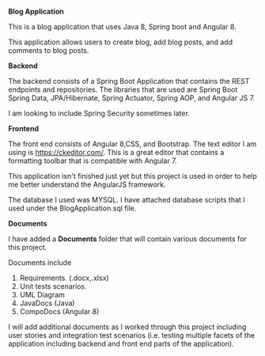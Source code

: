 <b> Blog Application</b>

This is a blog application that uses Java 8, Spring boot and Angular 8.

This application allows users to create blog, add blog posts, and add comments to blog posts.

<b>Backend</b>

The backend consists of a Spring Boot Application that contains the REST endpoints and repositories.
The libraries that are used are Spring Boot Spring Data, JPA/Hibernate, Spring Actuator, Spring AOP, and Angular JS 7.

I am looking to include Spring Security sometimes later.

<b>Frontend</b>

The front end consists of Angular 8,CSS, and Bootstrap.
The text editor I am using is https://ckeditor.com/. This is a great editor that contains a formatting toolbar that is compatible with Angular 7.

This application isn't finished just yet but this project is used in order to help me better understand the AngularJS framework.

The database I used was MYSQL. I have attached  database scripts that I used under the BlogApplication.sql file.

<b>Documents</b>

I have added a <b>Documents</b> folder that will contain various documents for this project.

Documents include

1. Requirements. (.docx,.xlsx)
2. Unit tests scenarios.
3. UML Diagram
4. JavaDocs (Java)
5. CompoDocs (Angular 8)

I will add additional documents as I worked through this project including user stories and integration test scenarios (i.e. testing multiple facets of the application including backend and front end parts of the application).
